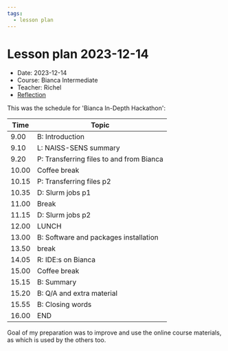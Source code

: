 ```yaml
---
tags:
  - lesson plan
---
```


# Lesson plan 2023-12-14

- Date: 2023-12-14
- Course: Bianca Intermediate
- Teacher: Richel
- [Reflection](../../reflections/20231214/20231214_richel.md)

This was the schedule for 'Bianca In-Depth Hackathon':

Time |Topic
-----|--------------------------
9.00| B: Introduction
9.10| L: NAISS-SENS summary
9.20| P: Transferring files to and from Bianca
10.00| Coffee break
10.15| P: Transferring files p2
10.35| D: Slurm jobs p1
11.00| Break
11.15| D: Slurm jobs p2
12.00| LUNCH
13.00| B: Software and packages installation
13.50| break
14.05| R: IDE:s on Bianca
15.00| Coffee break
15.15| B: Summary
15.20| B: Q/A and extra material
15.55| B: Closing words
16.00| END

Goal of my preparation was to improve and use the online course
materials, as which is used by the others too.
